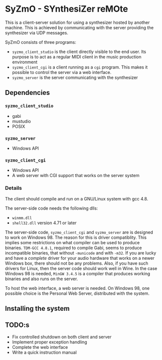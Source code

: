 SyZmO - SYnthesiZer reMOte
===========================
This is a client-server solution for using a synthesizer hosted by another machine. This is achieved by communicating with the server providing the synthesizer via UDP messages.

SyZmO consists of three programs:

 * `syzmo_client_studio` is the client directly visible to the end user. Its purpose is to act as a regular MIDI client in the music production environment
 * `syzmo_client_cgi` is a client running as a `cgi` program. This makes it possible to control the server via a web interface.
 * `syzmo_server` is the server communicating with the synthesizer

Dependencies
------------
### `syzmo_client_studio`
 * gabi
 * mustudio
 * POSIX
 
### `syzmo_server`
 * Windows API
  
### `syzmo_client_cgi`
 * Windows API
 * A web server with CGI support that works on the server system

### Details
The client should compile and run on a GNU/Linux system with gcc 4.8. 

The server-side code needs the following dlls:
 * `winmm.dll`
 * `shell32.dll` version 4.71 or later

The server-side code, `syzmo_client_cgi` and `syzmo_server` are is designed to work on Windows 98. The reason for this is driver compatiblity. This implies some restrictions on what compiler can be used to produce binaries. `TDM-GCC 4.8.1`, required to compile Gabi, seems to produce incompatible binaries, that without `-municode` and with `-m32`. If you are lucky and have a *complete* driver for your audio hardware that works on a newer Windows box, there should not be any problems. Also, if you have such drivers for Linux, then the server code should work well in Wine. In the case Windows 98 is needed, `MinGW 3.4.5` is a compiler that produces working binaries and also runs on the server. 

To host the web interface, a web server is needed. On Windows 98, one possible choice is the Personal Web Server, distributed with the system.

Installing the system
---------------------

TODO:s
------
 * Fix controlled shutdown on both client and server
 * Implement proper exception handling
 * Complete the web interface
 * Write a quick instruction manual

